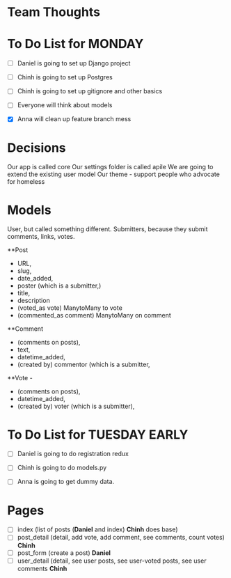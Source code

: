 # Team Thoughts

# To Do List for MONDAY

- [ ] Daniel is going to set up Django project
- [ ] Chinh is going to set up Postgres
- [ ] Chinh is going to set up gitignore and other basics
- [ ] Everyone will think about models
- [x] Anna will clean up feature branch mess


# Decisions

Our app is called core
Our settings folder is called apile
We are going to extend the existing user model
Our theme - support people who advocate for homeless

# Models

User, but called something different. Submitters, because they submit comments, links, votes.

**Post
 * URL,
 * slug, 
 * date_added, 
 * poster (which is a submitter,) 
 * title, 
 * description
 * (voted_as vote) ManytoMany to vote
 * (commented_as comment) ManytoMany on comment
 
**Comment 
 * (comments on posts), 
 * text, 
 * datetime_added, 
 * (created by) commentor (which is a submitter,  
 
**Vote - 
 * (comments on posts), 
 * datetime_added, 
 * (created by) voter (which is a submitter),  


# To Do List for TUESDAY EARLY

- [ ] Daniel is going to do registration redux
- [ ] Chinh is going to do models.py
- [ ] Anna is going to get dummy data.


# **Pages**

- [ ]  index (list of posts (**Daniel** and index)  **Chinh** does base)
- [ ]  post_detail (detail, add vote, add comment, see comments, count votes) **Chinh**
- [ ]  post_form (create a post) **Daniel**
- [ ]  user_detail (detail, see user posts, see user-voted posts, see user comments **Chinh**
